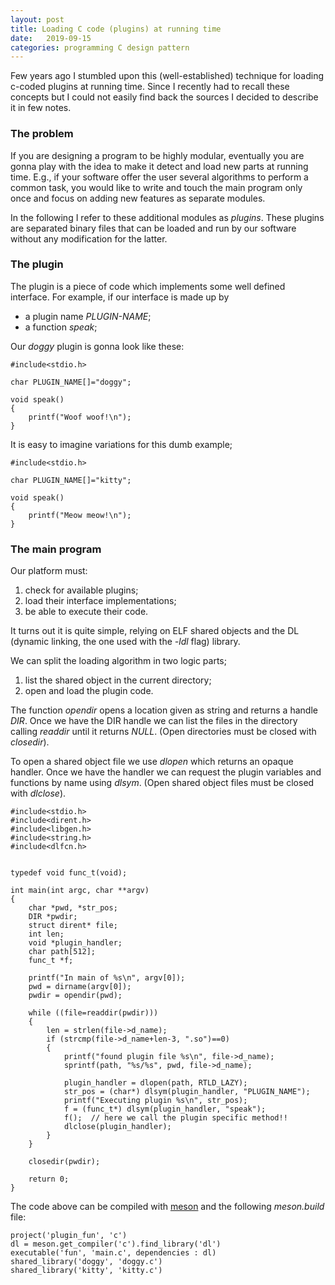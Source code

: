 ```yaml
---
layout: post
title: Loading C code (plugins) at running time
date:   2019-09-15
categories: programming C design pattern
---
```


Few years ago I stumbled upon this (well-established) technique for loading c-coded plugins at running time.
Since I recently had to recall these concepts but I could not easily find back the sources I decided to describe it in few notes.

### The problem

If you are designing a program to be highly modular, eventually you are gonna play with the idea to make it detect and load new parts at running time.
E.g., if your software offer the user several algorithms to perform a common task, you would like to write and touch the main program only once and focus on adding new features as separate modules.

In the following I refer to these additional modules as _plugins_.
These plugins are separated binary files that can be loaded and run by our software without any modification for the latter.

### The plugin

The plugin is a piece of code which implements some well defined interface.
For example, if our interface is made up by
  * a plugin name _PLUGIN-NAME_;
  * a function _speak_;

Our _doggy_ plugin is gonna look like these:

```
#include<stdio.h>

char PLUGIN_NAME[]="doggy";

void speak()
{
	printf("Woof woof!\n");
}
```

It is easy to imagine variations for this dumb example;

```
#include<stdio.h>

char PLUGIN_NAME[]="kitty";

void speak()
{
	printf("Meow meow!\n");
}
```

### The main program

Our platform must:
  1. check for available plugins;
  2. load their interface implementations;
  3. be able to execute their code.

It turns out it is quite simple, relying on ELF shared objects and the DL (dynamic linking, the one used with the _-ldl_ flag) library.

We can split the loading algorithm in two logic parts;
  1. list the shared object in the current directory;
  2. open and load the plugin code.

The function _opendir_ opens a location given as string and returns a handle _DIR_.
Once we have the DIR handle we can list the files in the directory calling _readdir_ until it returns _NULL_.
(Open directories must be closed with _closedir_).

To open a shared object file we use _dlopen_ which returns an opaque handler.
Once we have the handler we can request the plugin variables and functions by name using _dlsym_.
(Open shared object files must be closed with _dlclose_).

```
#include<stdio.h>
#include<dirent.h>
#include<libgen.h>
#include<string.h>
#include<dlfcn.h>


typedef void func_t(void);

int main(int argc, char **argv)
{
	char *pwd, *str_pos;
	DIR *pwdir;
	struct dirent* file;
	int len;
	void *plugin_handler;
	char path[512];
	func_t *f;

	printf("In main of %s\n", argv[0]);
	pwd = dirname(argv[0]);
	pwdir = opendir(pwd);

	while ((file=readdir(pwdir)))
	{
		len = strlen(file->d_name);
		if (strcmp(file->d_name+len-3, ".so")==0)
		{
			printf("found plugin file %s\n", file->d_name);
			sprintf(path, "%s/%s", pwd, file->d_name);

			plugin_handler = dlopen(path, RTLD_LAZY);
			str_pos = (char*) dlsym(plugin_handler, "PLUGIN_NAME");
			printf("Executing plugin %s\n", str_pos);
			f = (func_t*) dlsym(plugin_handler, "speak");
			f();  // here we call the plugin specific method!!
			dlclose(plugin_handler);
		}
	}
	
	closedir(pwdir);

	return 0;
}
```

The code above can be compiled with [meson](https://mesonbuild.com/) and the following _meson.build_ file:

```
project('plugin_fun', 'c')
dl = meson.get_compiler('c').find_library('dl')
executable('fun', 'main.c', dependencies : dl)
shared_library('doggy', 'doggy.c')
shared_library('kitty', 'kitty.c')
```
